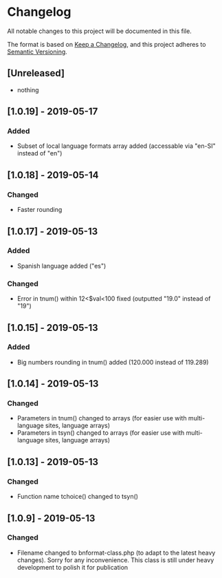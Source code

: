 # Changelog
All notable changes to this project will be documented in this file.

The format is based on [Keep a Changelog](https://keepachangelog.com/en/1.0.0/),
and this project adheres to [Semantic Versioning](https://semver.org/spec/v2.0.0.html).

## [Unreleased]
- nothing


## [1.0.19] - 2019-05-17
### Added
- Subset of local language formats array added (accessable via "en-SI" instead of "en")


## [1.0.18] - 2019-05-14
### Changed 
- Faster rounding 


## [1.0.17] - 2019-05-13
### Added
- Spanish language added ("es")

### Changed
- Error in tnum() within 12<$val<100 fixed (outputted "19.0" instead of "19")


## [1.0.15] - 2019-05-13
### Added
- Big numbers rounding in tnum() added (120.000 instead of 119.289)


## [1.0.14] - 2019-05-13
### Changed
- Parameters in tnum() changed to arrays (for easier use with multi-language sites, language arrays)
- Parameters in tsyn() changed to arrays (for easier use with multi-language sites, language arrays)


## [1.0.13] - 2019-05-13
### Changed
- Function name tchoice() changed to tsyn()


## [1.0.9] - 2019-05-13
### Changed
- Filename changed to bnformat-class.php (to adapt to the latest heavy changes). Sorry for any inconvenience. This class is still under heavy development to polish it for publication







